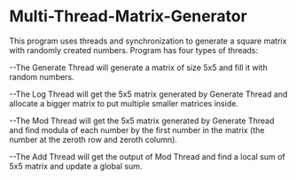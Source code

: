 # Multi-Thread-Matrix-Generator

This program uses threads and synchronization to generate a square
matrix with randomly created numbers. Program has four types of threads:  

--The Generate Thread will generate a matrix of size 5x5 and fill it with random numbers.  

--The Log Thread will get the 5x5 matrix generated by Generate Thread and allocate a bigger
matrix to put multiple smaller matrices inside.  

--The Mod Thread will get the 5x5 matrix generated by Generate Thread and find modula of each
number by the first number in the matrix (the number at the zeroth row and zeroth column).

--The Add Thread will get the output of Mod Thread and find a local sum of 5x5 matrix and update
a global sum.  
